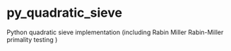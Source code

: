 # py_quadratic_sieve
Python quadratic sieve implementation (including Rabin Miller Rabin-Miller primality testing )
